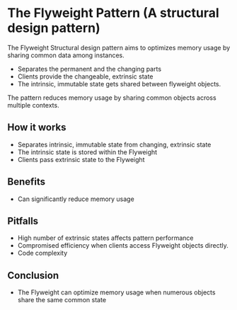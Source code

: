 # The Flyweight Pattern (A structural design pattern)
The Flyweight Structural design pattern aims to optimizes memory usage by sharing common data among instances.
* Separates the permanent and the changing parts
* Clients provide the changeable, extrinsic state
* The intrinsic, immutable state gets shared between flyweight objects.

The pattern reduces memory usage by sharing common objects across multiple contexts.

## How it works
* Separates intrinsic, immutable state from changing, extrinsic state
* The intrinsic state is stored within the Flyweight    
* Clients pass extrinsic state to the Flyweight

## Benefits
* Can significantly reduce memory usage


## Pitfalls
* High number of extrinsic states affects pattern performance
* Compromised efficiency when clients access Flyweight objects directly.
* Code complexity


## Conclusion
* The Flyweight can optimize memory usage when numerous objects share the same common state


